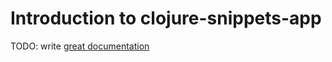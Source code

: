 # Introduction to clojure-snippets-app

TODO: write [great documentation](http://jacobian.org/writing/great-documentation/what-to-write/)

